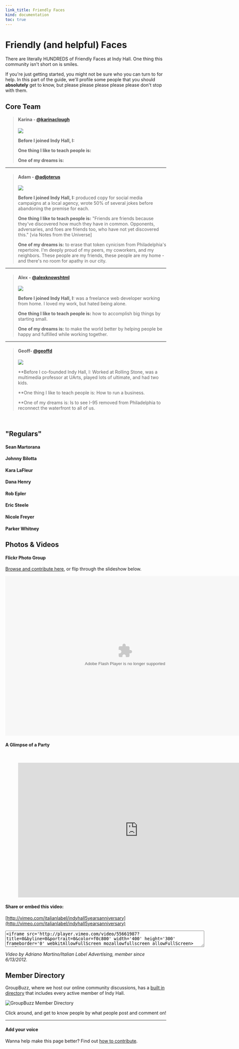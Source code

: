 ```yaml
--- 
link_title: Friendly Faces
kind: documentation
toc: true
---
```


# Friendly (and helpful) Faces

There are literally HUNDREDS of Friendly Faces at Indy Hall. One thing this community isn't short on is smiles. 

If you're just getting started, you might not be sure who you can turn to for help. In this part of the guide, we'll profile some people that you should **absolutely** get to know, but please please please please please don't stop with them. 

## Core Team

> #### Karina - [@karinaclough](http://twitter.com/karinaclough)
> 
> <img src="/assets/images/karina.png" class="photo-right" />
> 
> **Before I joined Indy Hall, I:**
> 
> **One thing I like to teach people is:**
> 
> **One of my dreams is:**

---

> #### Adam - [@adjoterus](http://twitter.com/adjoterus)
> 
> <img src="/assets/images/adam.png" class="photo-right" />
>
> **Before I joined Indy Hall, I:** produced copy for social media campaigns at a local agency, wrote 50% of several jokes before abandoning the premise for each.
> 
> **One thing I like to teach people is:** "Friends are friends because they've discovered how much they have in common. Opponents, adversaries, and foes are friends too, who have not yet discovered this." [via Notes from the Universe]
> 
> **One of my dreams is:** to erase that token cynicism from Philadelphia's repertoire. I'm deeply proud of my peers, my coworkers, and my neighbors. These people are my friends, these people are my home - and there's no room for apathy in our city.

---

> #### Alex - [@alexknowshtml](http://twitter.com/alexknowshtml)
> 
> <img src="/assets/images/alex.png" class="photo-right" />
> 
> **Before I joined Indy Hall, I:** was a freelance web developer working from home. I loved my work, but hated being alone.
> 
> **One thing I like to teach people is:** how to accomplish big things by starting small. 
> 
> **One of my dreams is:** to make the world better by helping people be happy and fulfilled while working together.

---

> #### Geoff- [@geoffd](http://twitter.com/geoffd)
> 
> <img src="/assets/images/geoff.png" class="photo-right" />
> 
> **Before I co-founded Indy Hall, I: Worked at Rolling Stone, was a multimedia professor at UArts, played lots of ultimate, and had two kids.
> 
> **One thing I like to teach people is: How to run a business.
> 
> **One of my dreams is: Is to see I-95 removed from Philadelphia to reconnect the waterfront to all of us.

<br style="clear:both;"/>

## "Regulars"

#### Sean Martorana

#### Johnny Bilotta

#### Kara LaFleur

#### Dana Henry

#### Rob Epler

#### Eric Steele

#### Nicole Freyer

#### Parker Whitney

## Photos & Videos

#### Flickr Photo Group

[Browse and contribute here](http://www.flickr.com/groups/indyhall/pool/), or flip through the slideshow below.

<object width="750" height="500"> <param name="flashvars" value="offsite=true&lang=en-us&page_show_url=%2Fgroups%2Findyhall%2Fpool%2Fshow%2F&page_show_back_url=%2Fgroups%2Findyhall%2Fpool%2F&group_id=500662@N23&jump_to=&start_index="></param> <param name="movie" value="http://www.flickr.com/apps/slideshow/show.swf?v=124984"></param> <param name="allowFullScreen" value="true"></param><embed type="application/x-shockwave-flash" src="http://www.flickr.com/apps/slideshow/show.swf?v=124984" allowFullScreen="true" flashvars="offsite=true&lang=en-us&page_show_url=%2Fgroups%2Findyhall%2Fpool%2Fshow%2F&page_show_back_url=%2Fgroups%2Findyhall%2Fpool%2F&group_id=500662@N23&jump_to=&start_index=" width="750" height="500"></embed></object>

#### A Glimpse of a Party

<iframe style="margin-left:40px;margin-top:30px;" src="http://player.vimeo.com/video/55661987?title=0&amp;byline=0&amp;portrait=0&amp;color=f0c800" width="750" height="422" frameborder="0" webkitallowfullscreen mozallowfullscreen allowfullscreen></iframe> 

#### Share or embed this video:
[http://vimeo.com/italianlabel/indyhall5yearsanniversary](http://vimeo.com/italianlabel/indyhall5yearsanniversary)

<textarea cols="75" rows="3" border="none" readonly="readonly"><iframe src='http://player.vimeo.com/video/55661987?title=0&amp;byline=0&amp;portrait=0&amp;color=f0c800' width='400' height='300' frameborder='0' webkitAllowFullScreen mozallowfullscreen allowFullScreen></iframe></textarea>

*Video by Adriano Martino/Italian Label Advertising, member since 6/13/2012.*

## Member Directory

GroupBuzz, where we host our online community discussions, has a [built in directory](http://indyhall.groupbuzz.io/members) that includes every active member of Indy Hall.

<img src="/assets/images/groupbuzz-memberdirectory.jpg" alt="GroupBuzz Member Directory"/>

Click around, and get to know people by what people post and comment on!

---

#### Add your voice

Wanna help make this page better? Find out [how to contribute](/07-guides/#6__Contributing_to_How_to_Indy_Hall).
